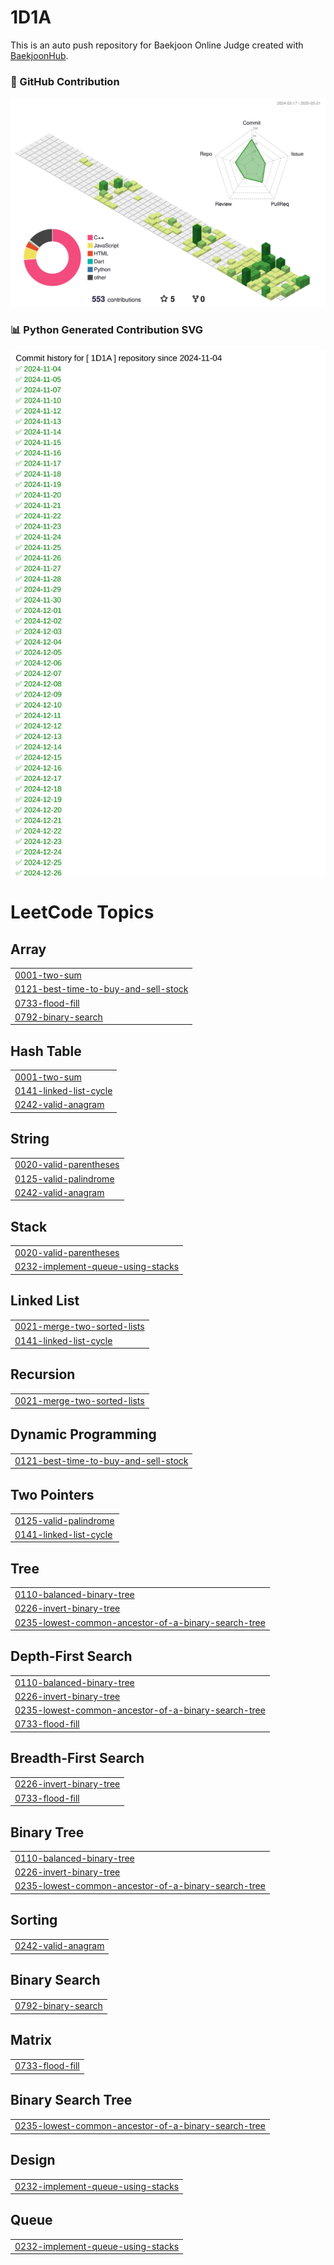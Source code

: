# 1D1A
This is an auto push repository for Baekjoon Online Judge created with [BaekjoonHub](https://github.com/BaekjoonHub/BaekjoonHub).

### 🐍 GitHub Contribution

![github](./profile-3d-contrib/profile-green-animate.svg)


### 📊 Python Generated Contribution SVG

![GitHub Contribution](./dist/contribution.svg)

<!---LeetCode Topics Start-->
# LeetCode Topics
## Array
|  |
| ------- |
| [0001-two-sum](https://github.com/eunsoA/1D1A/tree/master/0001-two-sum) |
| [0121-best-time-to-buy-and-sell-stock](https://github.com/eunsoA/1D1A/tree/master/0121-best-time-to-buy-and-sell-stock) |
| [0733-flood-fill](https://github.com/eunsoA/1D1A/tree/master/0733-flood-fill) |
| [0792-binary-search](https://github.com/eunsoA/1D1A/tree/master/0792-binary-search) |
## Hash Table
|  |
| ------- |
| [0001-two-sum](https://github.com/eunsoA/1D1A/tree/master/0001-two-sum) |
| [0141-linked-list-cycle](https://github.com/eunsoA/1D1A/tree/master/0141-linked-list-cycle) |
| [0242-valid-anagram](https://github.com/eunsoA/1D1A/tree/master/0242-valid-anagram) |
## String
|  |
| ------- |
| [0020-valid-parentheses](https://github.com/eunsoA/1D1A/tree/master/0020-valid-parentheses) |
| [0125-valid-palindrome](https://github.com/eunsoA/1D1A/tree/master/0125-valid-palindrome) |
| [0242-valid-anagram](https://github.com/eunsoA/1D1A/tree/master/0242-valid-anagram) |
## Stack
|  |
| ------- |
| [0020-valid-parentheses](https://github.com/eunsoA/1D1A/tree/master/0020-valid-parentheses) |
| [0232-implement-queue-using-stacks](https://github.com/eunsoA/1D1A/tree/master/0232-implement-queue-using-stacks) |
## Linked List
|  |
| ------- |
| [0021-merge-two-sorted-lists](https://github.com/eunsoA/1D1A/tree/master/0021-merge-two-sorted-lists) |
| [0141-linked-list-cycle](https://github.com/eunsoA/1D1A/tree/master/0141-linked-list-cycle) |
## Recursion
|  |
| ------- |
| [0021-merge-two-sorted-lists](https://github.com/eunsoA/1D1A/tree/master/0021-merge-two-sorted-lists) |
## Dynamic Programming
|  |
| ------- |
| [0121-best-time-to-buy-and-sell-stock](https://github.com/eunsoA/1D1A/tree/master/0121-best-time-to-buy-and-sell-stock) |
## Two Pointers
|  |
| ------- |
| [0125-valid-palindrome](https://github.com/eunsoA/1D1A/tree/master/0125-valid-palindrome) |
| [0141-linked-list-cycle](https://github.com/eunsoA/1D1A/tree/master/0141-linked-list-cycle) |
## Tree
|  |
| ------- |
| [0110-balanced-binary-tree](https://github.com/eunsoA/1D1A/tree/master/0110-balanced-binary-tree) |
| [0226-invert-binary-tree](https://github.com/eunsoA/1D1A/tree/master/0226-invert-binary-tree) |
| [0235-lowest-common-ancestor-of-a-binary-search-tree](https://github.com/eunsoA/1D1A/tree/master/0235-lowest-common-ancestor-of-a-binary-search-tree) |
## Depth-First Search
|  |
| ------- |
| [0110-balanced-binary-tree](https://github.com/eunsoA/1D1A/tree/master/0110-balanced-binary-tree) |
| [0226-invert-binary-tree](https://github.com/eunsoA/1D1A/tree/master/0226-invert-binary-tree) |
| [0235-lowest-common-ancestor-of-a-binary-search-tree](https://github.com/eunsoA/1D1A/tree/master/0235-lowest-common-ancestor-of-a-binary-search-tree) |
| [0733-flood-fill](https://github.com/eunsoA/1D1A/tree/master/0733-flood-fill) |
## Breadth-First Search
|  |
| ------- |
| [0226-invert-binary-tree](https://github.com/eunsoA/1D1A/tree/master/0226-invert-binary-tree) |
| [0733-flood-fill](https://github.com/eunsoA/1D1A/tree/master/0733-flood-fill) |
## Binary Tree
|  |
| ------- |
| [0110-balanced-binary-tree](https://github.com/eunsoA/1D1A/tree/master/0110-balanced-binary-tree) |
| [0226-invert-binary-tree](https://github.com/eunsoA/1D1A/tree/master/0226-invert-binary-tree) |
| [0235-lowest-common-ancestor-of-a-binary-search-tree](https://github.com/eunsoA/1D1A/tree/master/0235-lowest-common-ancestor-of-a-binary-search-tree) |
## Sorting
|  |
| ------- |
| [0242-valid-anagram](https://github.com/eunsoA/1D1A/tree/master/0242-valid-anagram) |
## Binary Search
|  |
| ------- |
| [0792-binary-search](https://github.com/eunsoA/1D1A/tree/master/0792-binary-search) |
## Matrix
|  |
| ------- |
| [0733-flood-fill](https://github.com/eunsoA/1D1A/tree/master/0733-flood-fill) |
## Binary Search Tree
|  |
| ------- |
| [0235-lowest-common-ancestor-of-a-binary-search-tree](https://github.com/eunsoA/1D1A/tree/master/0235-lowest-common-ancestor-of-a-binary-search-tree) |
## Design
|  |
| ------- |
| [0232-implement-queue-using-stacks](https://github.com/eunsoA/1D1A/tree/master/0232-implement-queue-using-stacks) |
## Queue
|  |
| ------- |
| [0232-implement-queue-using-stacks](https://github.com/eunsoA/1D1A/tree/master/0232-implement-queue-using-stacks) |
<!---LeetCode Topics End-->